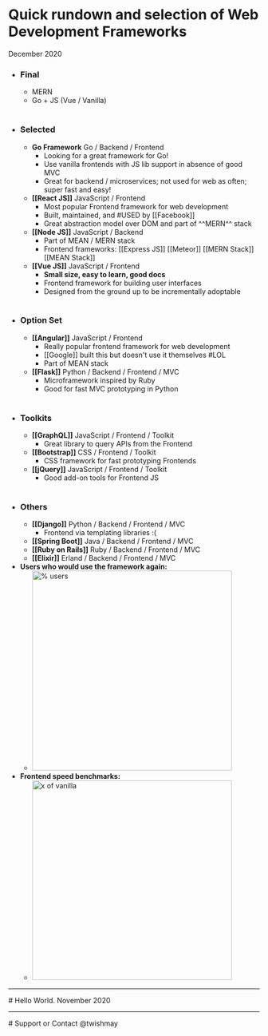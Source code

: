 # Quick rundown and selection of Web Development Frameworks 
December 2020

- ### **Final**
    - MERN
    - Go + JS (Vue / Vanilla)
    <br/>
- ### **Selected**
    - **Go Framework** Go / Backend / Frontend
        - Looking for a great framework for Go! 
        - Use vanilla frontends with JS lib support in absence of good MVC
        - Great for backend / microservices; not used for web as often; super fast and easy!
    - **[[React JS]]** JavaScript / Frontend
        - Most popular Frontend framework for web development
        - Built, maintained, and #USED by [[Facebook]]
        - Great abstraction model over DOM and part of ^^MERN^^ stack
    - **[[Node JS]]** JavaScript / Backend
        - Part of MEAN / MERN stack
        - Frontend frameworks: [[Express JS]] [[Meteor]] [[MERN Stack]] [[MEAN Stack]]
    - **[[Vue JS]]** JavaScript / Frontend
        - **Small size, easy to learn, good docs**
        - Frontend framework for building user interfaces
        - Designed from the ground up to be incrementally adoptable
        <br/>
- ### **Option Set**
    - **[[Angular]]** JavaScript / Frontend
        - Really popular frontend framework for web development
        - [[Google]] built this but doesn't use it themselves #LOL
        - Part of MEAN stack
    - **[[Flask]]** Python / Backend / Frontend / MVC
        - Microframework inspired by Ruby
        - Good for fast MVC prototyping in Python  
        <br/>
- ### **Toolkits**
    - **[[GraphQL]]** JavaScript / Frontend / Toolkit
        - Great library to query APIs from the Frontend
    - **[[Bootstrap]]** CSS / Frontend / Toolkit
        - CSS framework for fast prototyping Frontends
    - **[[jQuery]]** JavaScript / Frontend / Toolkit
        - Good add-on tools for Frontend JS  
        <br/>
- ### **Others**
    - **[[Django]]** Python / Backend / Frontend / MVC
        - Frontend via templating libraries :(
    - **[[Spring Boot]]** Java / Backend / Frontend / MVC
    - **[[Ruby on Rails]]** Ruby / Backend / Frontend / MVC
    - **[[Elixir]]** Erland / Backend / Frontend / MVC
        <br/>
- **Users who would use the framework again:**
    - <img src="https://miro.medium.com/max/1720/0*5CJzUdx4uOQn988u.png" alt="% users" style="width:400px;"/>
- **Frontend speed benchmarks:**
    - <img src="https://miro.medium.com/max/1534/0*BX7NDeUJFkQkYioD.png" alt="x of vanilla" style="width:400px;"/>


<hr/>
# Hello World.
November 2020
<hr/>
# Support or Contact
@twishmay
